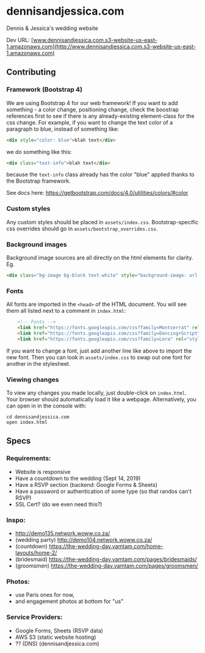 # dennisandjessica.com
Dennis &amp; Jessica's wedding website

Dev URL: [www.dennisandjessica.com.s3-website-us-east-1.amazonaws.com](http://www.dennisandjessica.com.s3-website-us-east-1.amazonaws.com)

## Contributing
### Framework (Bootstrap 4)
We are using Bootstrap 4 for our web framework! If you want to add something - a color change, positioning change, check the boostrap references first to see if there is any already-existing element-class for the css change.
For example, if you want to change the text color of a paragraph to blue, instead of something like:
```html
<div style="color: blue">blah text</div>
```
we do something like this:
```html
<div class="text-info">blah text</div>
```
because the `text-info` class already has the color "blue" applied thanks to the Bootstrap framework.

See docs here: https://getbootstrap.com/docs/4.0/utilities/colors/#color

### Custom styles
Any custom styles should be placed in `assets/index.css`. Bootstrap-specific css overrides should go in `assets/bootstrap_overrides.css`.

### Background images
Background image sources are all directly on the html elements for clarity. 
Eg. 
```html
<div class="bg-image bg-block text-white" style="background-image: url(assets/originals/proposal.jpg)">...</div>
```

### Fonts
All fonts are imported in the `<head>` of the HTML document. You will see them all listed next to a comment in `index.html`:
```html
    <!-- Fonts -->
    <link href="https://fonts.googleapis.com/css?family=Montserrat" rel="stylesheet">
    <link href="https://fonts.googleapis.com/css?family=Dancing+Script" rel="stylesheet">
    <link href="https://fonts.googleapis.com/css?family=Lora" rel="stylesheet">
```

If you want to change a font, just add another line like above to import the new font.
Then you can look in `assets/index.css` to swap out one font for another in the stylesheet.

### Viewing changes
To view any changes you made locally, just double-click on `index.html`. Your browser should automatically load it like a webpage. Alternatively, you can open in in the console with:
```
cd dennisandjessica.com
open index.html
```

## Specs

### Requirements:
- Website is responsive
- Have a countdown to the wedding (Sept 14, 2019)
- Have a RSVP section (backend: Google Forms & Sheets)
- Have a password or authentication of some type (so that randos can't RSVP)
- SSL Cert? (do we even need this?)

### Inspo:
- http://demo135.network.woww.co.za/
- (wedding party) http://demo104.network.woww.co.za/
- (countdown) https://the-wedding-day.vamtam.com/home-layouts/home-2/
- (bridesmaid) https://the-wedding-day.vamtam.com/pages/bridesmaids/
- (groomsmen) https://the-wedding-day.vamtam.com/pages/groomsmen/

### Photos:
- use Paris ones for now,
- and engagement photos at bottom for "us"

### Service Providers:
- Google Forms, Sheets (RSVP data)
- AWS S3 (static website hosting)
- ?? (DNS) (dennisandjessica.com)

